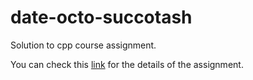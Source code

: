 # date-octo-succotash
Solution to cpp course assignment. 

You can check this [link](https://github.com/necatiergin/cpp_kursu_odevleri/blob/master/date_odevi.md)
for the details of the assignment. 


